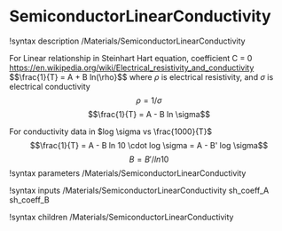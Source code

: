 <!-- MOOSE Documentation Stub: Remove this when content is added. -->

# SemiconductorLinearConductivity
!syntax description /Materials/SemiconductorLinearConductivity

For Linear relationship in Steinhart Hart equation, coefficient C = 0
https://en.wikipedia.org/wiki/Electrical_resistivity_and_conductivity
$$\frac{1}{T} = A + B ln(\rho}$$
where $\rho$ is electrical resistivity, and $\sigma$ is electrical conductivity
$$\rho = 1 / \sigma$$
$$\frac{1}{T} = A - B ln \sigma$$

For conductivity data in $log \sigma vs \frac{1000}{T}$
$$\frac{1}{T} = A - B ln 10 \cdot log \sigma = A - B' log \sigma$$
$$B = B'/ln 10 $$
!syntax parameters /Materials/SemiconductorLinearConductivity

!syntax inputs /Materials/SemiconductorLinearConductivity
sh_coeff_A
sh_coeff_B

!syntax children /Materials/SemiconductorLinearConductivity
